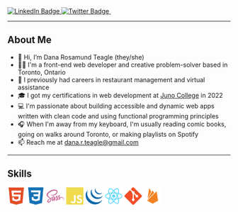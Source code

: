 <div id="badges">
  <a href="https://linkedin.com/in/danateagle" target="_blank">
    <img src="https://img.shields.io/badge/LinkedIn-efc4e2?style=for-the-badge&logo=linkedin&logoColor=282b2c" alt="LinkedIn Badge"/>
  </a>
  <a href="https://twitter.com/teagleistyping" target="_blank">
    <img src="https://img.shields.io/badge/Twitter-1e4345?style=for-the-badge&logo=twitter&logoColor=white" alt="Twitter Badge"/>
  </a>
  <img src="https://komarev.com/ghpvc/?username=torontopubliclibra&style=for-the-badge&color=678c94" alt=""/>
</div>

---

## About Me

- 👋 Hi, I’m Dana Rosamund Teagle (they/she)
- 👩‍💻 I'm a front-end web developer and creative problem-solver based in Toronto, Ontario
- 🔪 I previously had careers in restaurant management and virtual assistance
- 🎓 I got my certifications in web development at <a href="https://junocollege.com" target="_blank">Juno College</a> in 2022
- 💻 I'm passionate about building accessible and dynamic web apps written with clean code and using functional programming principles
- 🎧 When I'm away from my keyboard, I'm usually reading comic books, going on walks around Toronto, or making playlists on Spotify
- 📫 Reach me at <a href="mailto:dana.r.teagle@gmail.com">dana.r.teagle@gmail.com</a>

---

## Skills

<div>
    <img src="https://github.com/devicons/devicon/blob/master/icons/html5/html5-plain.svg" title="HTML5" alt="HTML5" width="40" height="40"/>
    <img src="https://github.com/devicons/devicon/blob/master/icons/css3/css3-plain.svg" title="CSS3" alt="CSS3" width="40" height="40"/>
    <img src="https://github.com/devicons/devicon/blob/master/icons/sass/sass-original.svg" title="SASS" alt="SASS" width="40" height="40"/>
    <img src="https://github.com/devicons/devicon/blob/master/icons/javascript/javascript-plain.svg" title="Javascript" alt="Javascript" width="40" height="40"/>
    <img src="https://github.com/devicons/devicon/blob/master/icons/jquery/jquery-plain.svg" title="jQuery" alt="jQuery" width="40" height="40"/>
    <img src="https://github.com/devicons/devicon/blob/master/icons/react/react-original.svg" title="React" alt="React" width="40" height="40"/>
    <img src="https://github.com/devicons/devicon/blob/master/icons/git/git-plain.svg" title="GitHub/Git" alt="GitHub/Git" width="40" height="40"/>
    <img src="https://github.com/devicons/devicon/blob/master/icons/firebase/firebase-plain.svg" title="Firebase" alt="Firebase" width="40" height="40"/>
</div>
